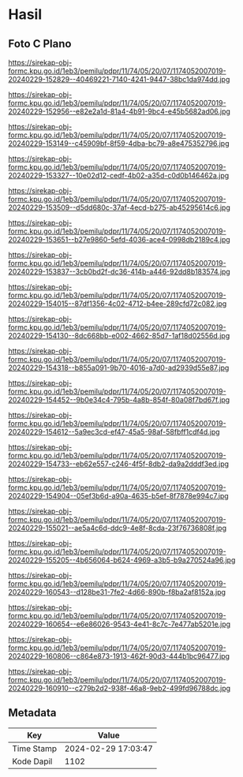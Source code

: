# Hasil

## Foto C Plano

https://sirekap-obj-formc.kpu.go.id/1eb3/pemilu/pdpr/11/74/05/20/07/1174052007019-20240229-152829--40469221-7140-4241-9447-38bc1da974dd.jpg

https://sirekap-obj-formc.kpu.go.id/1eb3/pemilu/pdpr/11/74/05/20/07/1174052007019-20240229-152956--e82e2a1d-81a4-4b91-9bc4-e45b5682ad06.jpg

https://sirekap-obj-formc.kpu.go.id/1eb3/pemilu/pdpr/11/74/05/20/07/1174052007019-20240229-153149--c45909bf-8f59-4dba-bc79-a8e475352796.jpg

https://sirekap-obj-formc.kpu.go.id/1eb3/pemilu/pdpr/11/74/05/20/07/1174052007019-20240229-153327--10e02d12-cedf-4b02-a35d-c0d0b146462a.jpg

https://sirekap-obj-formc.kpu.go.id/1eb3/pemilu/pdpr/11/74/05/20/07/1174052007019-20240229-153509--d5dd680c-37af-4ecd-b275-ab45295614c6.jpg

https://sirekap-obj-formc.kpu.go.id/1eb3/pemilu/pdpr/11/74/05/20/07/1174052007019-20240229-153651--b27e9860-5efd-4036-ace4-0998db2189c4.jpg

https://sirekap-obj-formc.kpu.go.id/1eb3/pemilu/pdpr/11/74/05/20/07/1174052007019-20240229-153837--3cb0bd2f-dc36-414b-a446-92dd8b183574.jpg

https://sirekap-obj-formc.kpu.go.id/1eb3/pemilu/pdpr/11/74/05/20/07/1174052007019-20240229-154015--87df1356-4c02-4712-b4ee-289cfd72c082.jpg

https://sirekap-obj-formc.kpu.go.id/1eb3/pemilu/pdpr/11/74/05/20/07/1174052007019-20240229-154130--8dc668bb-e002-4662-85d7-1af18d02556d.jpg

https://sirekap-obj-formc.kpu.go.id/1eb3/pemilu/pdpr/11/74/05/20/07/1174052007019-20240229-154318--b855a091-9b70-4016-a7d0-ad2939d55e87.jpg

https://sirekap-obj-formc.kpu.go.id/1eb3/pemilu/pdpr/11/74/05/20/07/1174052007019-20240229-154452--9b0e34c4-795b-4a8b-854f-80a08f7bd67f.jpg

https://sirekap-obj-formc.kpu.go.id/1eb3/pemilu/pdpr/11/74/05/20/07/1174052007019-20240229-154612--5a9ec3cd-ef47-45a5-98af-58fbff1cdf4d.jpg

https://sirekap-obj-formc.kpu.go.id/1eb3/pemilu/pdpr/11/74/05/20/07/1174052007019-20240229-154733--eb62e557-c246-4f5f-8db2-da9a2dddf3ed.jpg

https://sirekap-obj-formc.kpu.go.id/1eb3/pemilu/pdpr/11/74/05/20/07/1174052007019-20240229-154904--05ef3b6d-a90a-4635-b5ef-8f7878e994c7.jpg

https://sirekap-obj-formc.kpu.go.id/1eb3/pemilu/pdpr/11/74/05/20/07/1174052007019-20240229-155021--ae5a4c6d-ddc9-4e8f-8cda-23f76736808f.jpg

https://sirekap-obj-formc.kpu.go.id/1eb3/pemilu/pdpr/11/74/05/20/07/1174052007019-20240229-155205--4b656064-b624-4969-a3b5-b9a270524a96.jpg

https://sirekap-obj-formc.kpu.go.id/1eb3/pemilu/pdpr/11/74/05/20/07/1174052007019-20240229-160543--d128be31-7fe2-4d66-890b-f8ba2af8152a.jpg

https://sirekap-obj-formc.kpu.go.id/1eb3/pemilu/pdpr/11/74/05/20/07/1174052007019-20240229-160654--e6e86026-9543-4e41-8c7c-7e477ab5201e.jpg

https://sirekap-obj-formc.kpu.go.id/1eb3/pemilu/pdpr/11/74/05/20/07/1174052007019-20240229-160806--c864e873-1913-462f-90d3-444b1bc96477.jpg

https://sirekap-obj-formc.kpu.go.id/1eb3/pemilu/pdpr/11/74/05/20/07/1174052007019-20240229-160910--c279b2d2-938f-46a8-9eb2-499fd96788dc.jpg


## Metadata

| Key        | Value               |
| ---------- | ------------------- |
| Time Stamp | 2024-02-29 17:03:47 |
| Kode Dapil | 1102                |



